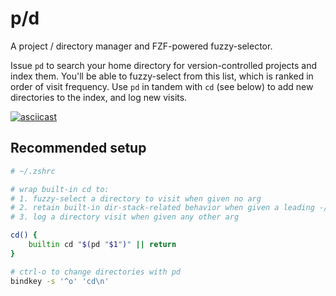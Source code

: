 p/d
===

A project / directory manager and FZF-powered fuzzy-selector.

Issue `pd` to search your home directory for version-controlled projects and
index them. You'll be able to fuzzy-select from this list, which is ranked in
order of visit frequency. Use `pd` in tandem with `cd` (see below) to add new
directories to the index, and log new visits.


[![asciicast][ascii-svg]][ascii]

Recommended setup
-----------------

```sh
# ~/.zshrc

# wrap built-in cd to:
# 1. fuzzy-select a directory to visit when given no arg
# 2. retain built-in dir-stack-related behavior when given a leading -/+ numeric arg
# 3. log a directory visit when given any other arg

cd() {
    builtin cd "$(pd "$1")" || return
}

# ctrl-o to change directories with pd
bindkey -s '^o' 'cd\n'
```

[ascii-svg]: https://asciinema.org/a/330578.svg
[ascii]: https://asciinema.org/a/330578

